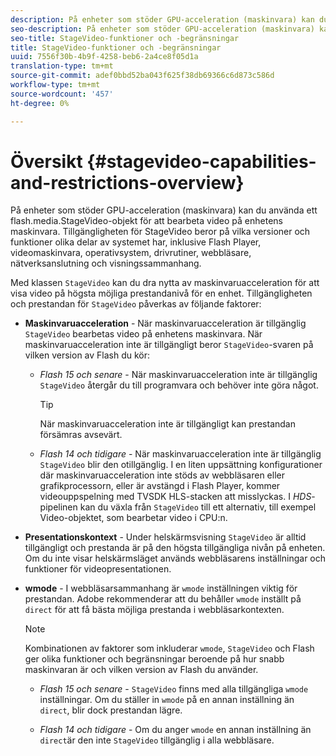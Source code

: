 ```yaml
---
description: På enheter som stöder GPU-acceleration (maskinvara) kan du använda ett flash.media.StageVideo-objekt för att bearbeta video på enhetens maskinvara. Tillgängligheten för StageVideo beror på vilka versioner och funktioner olika delar av systemet har, inklusive Flash Player, videomaskinvara, operativsystem, drivrutiner, webbläsare, nätverksanslutning och visningssammanhang.
seo-description: På enheter som stöder GPU-acceleration (maskinvara) kan du använda ett flash.media.StageVideo-objekt för att bearbeta video på enhetens maskinvara. Tillgängligheten för StageVideo beror på vilka versioner och funktioner olika delar av systemet har, inklusive Flash Player, videomaskinvara, operativsystem, drivrutiner, webbläsare, nätverksanslutning och visningssammanhang.
seo-title: StageVideo-funktioner och -begränsningar
title: StageVideo-funktioner och -begränsningar
uuid: 7556f30b-4b9f-4258-beb6-2a4ce8f05d1a
translation-type: tm+mt
source-git-commit: adef0bbd52ba043f625f38db69366c6d873c586d
workflow-type: tm+mt
source-wordcount: '457'
ht-degree: 0%

---
```



# Översikt {#stagevideo-capabilities-and-restrictions-overview}

På enheter som stöder GPU-acceleration (maskinvara) kan du använda ett flash.media.StageVideo-objekt för att bearbeta video på enhetens maskinvara. Tillgängligheten för StageVideo beror på vilka versioner och funktioner olika delar av systemet har, inklusive Flash Player, videomaskinvara, operativsystem, drivrutiner, webbläsare, nätverksanslutning och visningssammanhang.

Med klassen `StageVideo` kan du dra nytta av maskinvaruacceleration för att visa video på högsta möjliga prestandanivå för en enhet. Tillgängligheten och prestandan för `StageVideo` påverkas av följande faktorer:

* **Maskinvaruacceleration**  - När maskinvaruacceleration är tillgänglig  `StageVideo` bearbetas video på enhetens maskinvara. När maskinvaruacceleration inte är tillgängligt beror `StageVideo`-svaren på vilken version av Flash du kör:

   * *Flash 15 och senare*  - När maskinvaruacceleration inte är tillgänglig  `StageVideo` återgår du till programvara och behöver inte göra något.

      >[!TIP]
      >
      >När maskinvaruacceleration inte är tillgängligt kan prestandan försämras avsevärt.

   * *Flash 14 och tidigare*  - När maskinvaruacceleration inte är tillgänglig  `StageVideo` blir den otillgänglig. I en liten uppsättning konfigurationer där maskinvaruacceleration inte stöds av webbläsaren eller grafikprocessorn, eller är avstängd i Flash Player, kommer videouppspelning med TVSDK HLS-stacken att misslyckas. I *HDS*-pipelinen kan du växla från `StageVideo` till ett alternativ, till exempel Video-objektet, som bearbetar video i CPU:n.

* **Presentationskontext**  - Under helskärmsvisning  `StageVideo` är alltid tillgängligt och prestanda är på den högsta tillgängliga nivån på enheten. Om du inte visar helskärmsläget används webbläsarens inställningar och funktioner för videopresentationen.

* **wmode**  - I webbläsarsammanhang är  `wmode` inställningen viktig för prestandan. Adobe rekommenderar att du behåller `wmode` inställt på `direct` för att få bästa möjliga prestanda i webbläsarkontexten.

   >[!NOTE]
   >
   >Kombinationen av faktorer som inkluderar `wmode`, `StageVideo` och Flash ger olika funktioner och begränsningar beroende på hur snabb maskinvaran är och vilken version av Flash du använder.

   * *Flash 15 och senare*  -  `StageVideo` finns med alla tillgängliga  `wmode` inställningar. Om du ställer in `wmode` på en annan inställning än `direct`, blir dock prestandan lägre.

   * *Flash 14 och tidigare*  - Om du anger  `wmode` en annan inställning än  `direct`är den inte  `StageVideo` tillgänglig i alla webbläsare.

